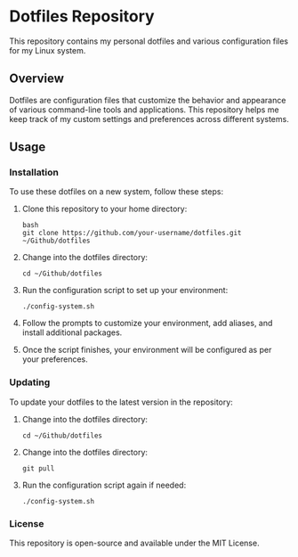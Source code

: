 # Dotfiles Repository

This repository contains my personal dotfiles and various configuration files for my Linux system.

## Overview

Dotfiles are configuration files that customize the behavior and appearance of various command-line tools and applications. This repository helps me keep track of my custom settings and preferences across different systems.

## Usage

### Installation

To use these dotfiles on a new system, follow these steps:

1. Clone this repository to your home directory:

   ```
   bash
   git clone https://github.com/your-username/dotfiles.git ~/Github/dotfiles
   ```

2. Change into the dotfiles directory:

   ```
   cd ~/Github/dotfiles
   ```

3. Run the configuration script to set up your environment:
   
   ```
   ./config-system.sh
   ```

4. Follow the prompts to customize your environment, add aliases, and install additional packages.

5. Once the script finishes, your environment will be configured as per your preferences.

### Updating

To update your dotfiles to the latest version in the repository:

1. Change into the dotfiles directory:

   ```
   cd ~/Github/dotfiles
   ```

2. Change into the dotfiles directory:

   ```
   git pull
   ```

3. Run the configuration script again if needed:
   
   ```
   ./config-system.sh
   ```

### License

This repository is open-source and available under the MIT License.
